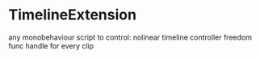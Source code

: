# TimelineExtension
any monobehaviour script to control:
  nolinear timeline controller
  freedom func handle for every clip
